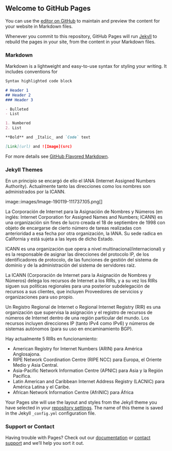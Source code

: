 ## Welcome to GitHub Pages

You can use the [editor on GitHub](https://github.com/ivanjimenez/redeslocales/edit/master/README.md) to maintain and preview the content for your website in Markdown files.

Whenever you commit to this repository, GitHub Pages will run [Jekyll](https://jekyllrb.com/) to rebuild the pages in your site, from the content in your Markdown files.

### Markdown

Markdown is a lightweight and easy-to-use syntax for styling your writing. It includes conventions for

```markdown
Syntax highlighted code block

# Header 1
## Header 2
### Header 3

- Bulleted
- List

1. Numbered
2. List

**Bold** and _Italic_ and `Code` text

[Link](url) and ![Image](src)
```

For more details see [GitHub Flavored Markdown](https://guides.github.com/features/mastering-markdown/).

### Jekyll Themes

En un principio se encargó de ello el IANA (Internet Assigned Numbers Authority). Actualmente tanto las direcciones como los nombres son administrados por la ICANN.

image::images/Image-190119-111737.105.png[]

La Corporación de Internet para la Asignación de Nombres y Números (en inglés: Internet Corporation for Assigned Names and Numbers; ICANN) es una organización sin fines de lucro creada el 18 de septiembre de 1998 con objeto de encargarse de cierto número de tareas realizadas con anterioridad a esa fecha por otra organización, la IANA. Su sede radica en California y está sujeta a las leyes de dicho Estado.

ICANN es una organización que opera a nivel multinacional/internacional) y es la responsable de asignar las direcciones del protocolo IP, de los identificadores de protocolo, de las funciones de gestión del sistema de dominio y de la administración del sistema de servidores raíz.

La ICANN (Corporación de Internet para la Asignación de Nombres y Números) delega los recursos de Internet a los RIRs, y a su vez los RIRs siguen sus políticas regionales para una posterior subdelegación de recursos a sus clientes, que incluyen Proveedores de servicios y organizaciones para uso propio.

Un Registro Regional de Internet o Regional Internet Registry (RIR) es una organización que supervisa la asignación y el registro de recursos de números de Internet dentro de una región particular del mundo. Los recursos incluyen direcciones IP (tanto IPv4 como IPv6) y números de sistemas autónomos (para su uso en encaminamiento BGP).

Hay actualmente 5 RIRs en funcionamiento:

* American Registry for Internet Numbers (ARIN) para América Anglosajona.
* RIPE Network Coordination Centre (RIPE NCC) para Europa, el Oriente Medio y Asia Central.
* Asia-Pacific Network Information Centre (APNIC) para Asia y la Región Pacífica.
* Latin American and Caribbean Internet Address Registry (LACNIC) para América Latina y el Caribe.
* African Network Information Centre (AfriNIC) para África

Your Pages site will use the layout and styles from the Jekyll theme you have selected in your [repository settings](https://github.com/ivanjimenez/redeslocales/settings). The name of this theme is saved in the Jekyll `_config.yml` configuration file.

### Support or Contact

Having trouble with Pages? Check out our [documentation](https://help.github.com/categories/github-pages-basics/) or [contact support](https://github.com/contact) and we’ll help you sort it out.
